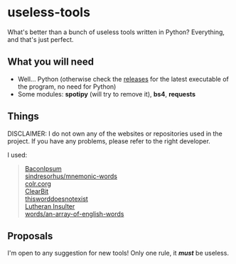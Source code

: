 
# **useless-tools**
What's better than a bunch of useless tools written in Python? Everything, and that's just perfect.

## What you will need
- Well... Python (otherwise check the [releases](https://github.com/BufuWinner/useless-tools/releases/) for the latest executable of the program, no need for Python)
- Some modules: **spotipy** (will try to remove it), **bs4**, **requests**

## Things
DISCLAIMER: I do not own any of the websites or repositories used in the project. If you have any problems, please refer to the right developer.

I used:
> [BaconIpsum](https://baconipsum.com)  
> [sindresorhus/mnemonic-words](https://github.com/sindresorhus/mnemonic-words)  
> [colr.corg](https://www.colr.org/)  
> [ClearBit](https://logo.clearbit.com/)  
> [thisworddoesnotexist](https://www.thisworddoesnotexist.com/)  
> [Lutheran Insulter](https://ergofabulous.org/luther/)  
> [words/an-array-of-english-words](https://github.com/words/an-array-of-english-words)  

## Proposals
I'm open to any suggestion for new tools! Only one rule, it ***must*** be useless.
